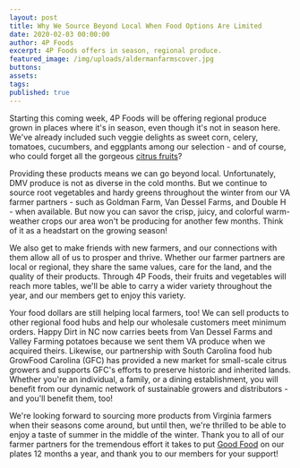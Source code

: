 ```yaml
---
layout: post
title: Why We Source Beyond Local When Food Options Are Limited
date: 2020-02-03 00:00:00
author: 4P Foods
excerpt: 4P Foods offers in season, regional produce.
featured_image: /img/uploads/aldermanfarmscover.jpg
buttons:
assets:
tags:
published: true
---
```

<div class="editable"><p>Starting this coming week, 4P Foods will be offering regional produce grown in places where it's in season, even though it's not in season here. We've already included such veggie delights as sweet corn, celery, tomatoes, cucumbers, and eggplants among our selection - and of course, who could forget all the gorgeous&nbsp;<a href="http://4pfoods.com/the-story-of-our-citrus/">citrus fruits</a>?</p><p>Providing these products means we can go beyond local. Unfortunately, DMV produce is not as diverse in the cold months. But we continue to source root vegetables and hardy greens throughout the winter from our VA farmer partners - such as Goldman Farm, Van Dessel Farms, and Double H - when available. But now you can savor the crisp, juicy, and colorful warm-weather crops our area won't be producing for another few months. Think of it as a headstart on the growing season!</p><p>We also get to make friends with new farmers, and our connections with them allow all of us to prosper and thrive. Whether our farmer partners are local or regional, they share the same values, care for the land, and the quality of their products. Through 4P Foods, their fruits and vegetables will reach more tables, we'll be able to carry a wider variety throughout the year, and our members get to enjoy this variety.</p><p>Your food dollars are still helping local farmers, too! We can sell products to other regional food hubs and help our wholesale customers meet minimum orders. Happy Dirt in NC now carries beets from Van Dessel Farms and Valley Farming potatoes because we sent them VA produce when we acquired theirs. Likewise, our partnership with South Carolina food hub GrowFood Carolina (GFC) has provided a new market for small-scale citrus growers and supports GFC's efforts to preserve historic and inherited lands. Whether you're an individual, a family, or a dining establishment, you will benefit from our dynamic network of sustainable growers and distributors - and you'll benefit them, too!</p><p>We're looking forward to sourcing more products from Virginia farmers when their seasons come around, but until then, we're thrilled to be able to enjoy a taste of summer in the middle of the winter. Thank you to all of our farmer partners for the tremendous effort it takes to put&nbsp;<a href="http://4pfoods.com/good-food-knows-no-boundaries/">Good Food</a>&nbsp;on our plates 12 months a year, and thank you to our members for your support!</p></div>